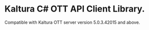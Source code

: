# Kaltura C# OTT API Client Library.
Compatible with Kaltura OTT server version 5.0.3.42015 and above.
